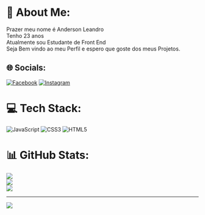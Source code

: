 # 💫 About Me:
Prazer meu nome é Anderson Leandro<br>Tenho 23 anos<br>Atualmente sou Estudante de Front End<br>Seja Bem vindo ao meu Perfil e espero que goste dos meus Projetos.


## 🌐 Socials:
[![Facebook](https://img.shields.io/badge/Facebook-%231877F2.svg?logo=Facebook&logoColor=white)](https://facebook.com/https://www.facebook.com/profile.php?id=100005515036716) [![Instagram](https://img.shields.io/badge/Instagram-%23E4405F.svg?logo=Instagram&logoColor=white)](https://instagram.com/https://www.instagram.com/anderson_leandro_1/) 

# 💻 Tech Stack:
![JavaScript](https://img.shields.io/badge/javascript-%23323330.svg?style=for-the-badge&logo=javascript&logoColor=%23F7DF1E) ![CSS3](https://img.shields.io/badge/css3-%231572B6.svg?style=for-the-badge&logo=css3&logoColor=white) ![HTML5](https://img.shields.io/badge/html5-%23E34F26.svg?style=for-the-badge&logo=html5&logoColor=white)
# 📊 GitHub Stats:
![](https://github-readme-stats.vercel.app/api?username=PoeIxoN&theme=dracula&hide_border=false&include_all_commits=false&count_private=false)<br/>
![](https://github-readme-streak-stats.herokuapp.com/?user=PoeIxoN&theme=dracula&hide_border=false)<br/>
![](https://github-readme-stats.vercel.app/api/top-langs/?username=PoeIxoN&theme=dracula&hide_border=false&include_all_commits=false&count_private=false&layout=compact)

---
[![](https://visitcount.itsvg.in/api?id=PoeIxoN&icon=0&color=0)](https://visitcount.itsvg.in)

<!-- Proudly created with GPRM ( https://gprm.itsvg.in ) -->
